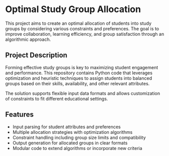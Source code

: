 # Optimal Study Group Allocation

This project aims to create an optimal allocation of students into study groups by considering various constraints and preferences. The goal is to improve collaboration, learning efficiency, and group satisfaction through an algorithmic approach.

## Project Description

Forming effective study groups is key to maximizing student engagement and performance. This repository contains Python code that leverages optimization and heuristic techniques to assign students into balanced groups based on their skills, availability, and other relevant attributes.

The solution supports flexible input data formats and allows customization of constraints to fit different educational settings.

## Features

- Input parsing for student attributes and preferences  
- Multiple allocation strategies with optimization algorithms  
- Constraint handling including group size limits and compatibility  
- Output generation for allocated groups in clear formats  
- Modular code to extend algorithms or incorporate new criteria  
